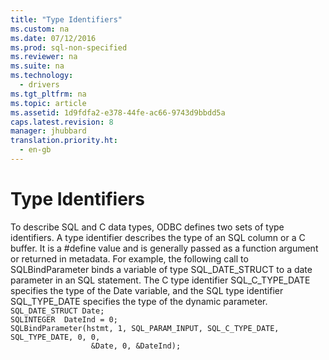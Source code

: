 ```yaml
---
title: "Type Identifiers"
ms.custom: na
ms.date: 07/12/2016
ms.prod: sql-non-specified
ms.reviewer: na
ms.suite: na
ms.technology: 
  - drivers
ms.tgt_pltfrm: na
ms.topic: article
ms.assetid: 1d9fdfa2-e378-44fe-ac66-9743d9bbdd5a
caps.latest.revision: 8
manager: jhubbard
translation.priority.ht: 
  - en-gb
---
```

# Type Identifiers
<?xml version="1.0" encoding="utf-8"?>
<developerConceptualDocument xmlns="http://ddue.schemas.microsoft.com/authoring/2003/5" xmlns:xlink="http://www.w3.org/1999/xlink" xmlns:xsi="http://www.w3.org/2001/XMLSchema-instance" xsi:schemaLocation="http://ddue.schemas.microsoft.com/authoring/2003/5 http://dduestorage.blob.core.windows.net/ddueschema/developer.xsd">
  <introduction>
    <para>To describe SQL and C data types, ODBC defines two sets of <legacyItalic>type identifiers</legacyItalic>. A type identifier describes the type of an SQL column or a C buffer. It is a <legacyBold>#define</legacyBold> value and is generally passed as a function argument or returned in metadata. </para>
    <para>For example, the following call to <legacyBold>SQLBindParameter</legacyBold> binds a variable of type SQL_DATE_STRUCT to a date parameter in an SQL statement. The C type identifier SQL_C_TYPE_DATE specifies the type of the <legacyItalic>Date</legacyItalic> variable, and the SQL type identifier SQL_TYPE_DATE specifies the type of the dynamic parameter.</para>
    <code>SQL_DATE_STRUCT Date;
SQLINTEGER  DateInd = 0;
SQLBindParameter(hstmt, 1, SQL_PARAM_INPUT, SQL_C_TYPE_DATE, SQL_TYPE_DATE, 0, 0,
                  &amp;Date, 0, &amp;DateInd);</code>
  </introduction>
  <relatedTopics />
</developerConceptualDocument>